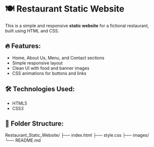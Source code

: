 # 🍽️ Restaurant Static Website

This is a simple and responsive **static website** for a fictional restaurant, built using HTML and CSS.

## 🔥 Features:
- Home, About Us, Menu, and Contact sections
- Simple responsive layout
- Clean UI with food and banner images
- CSS animations for buttons and links

## 🛠️ Technologies Used:
- HTML5
- CSS3

## 📂 Folder Structure:
Restaurant_Static_Website/
├── index.html
├── style.css
├── images/
└── README.md
